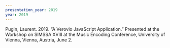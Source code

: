 ```yaml
---
presentation_year: 2019
year: 2019
---
```


Pugin, Laurent. 2019. “A Verovio JavaScript Application.” Presented at the Workshop on SIMSSA XVIII at the Music Encoding Conference, University of Vienna, Vienna, Austria, June 2.